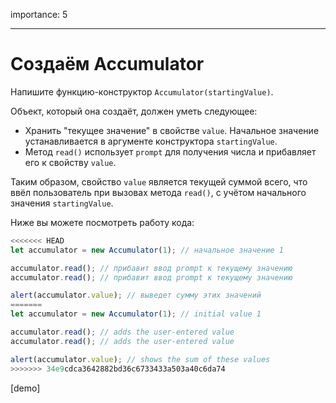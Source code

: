 importance: 5

---

# Создаём Accumulator

Напишите функцию-конструктор `Accumulator(startingValue)`.

Объект, который она создаёт, должен уметь следующее:

- Хранить "текущее значение" в свойстве `value`. Начальное значение устанавливается в аргументе конструктора `startingValue`.
- Метод `read()` использует `prompt` для получения числа и прибавляет его к свойству `value`.

Таким образом, свойство `value` является текущей суммой всего, что ввёл пользователь при вызовах метода `read()`, с учётом начального значения `startingValue`.

Ниже вы можете посмотреть работу кода:

```js
<<<<<<< HEAD
let accumulator = new Accumulator(1); // начальное значение 1

accumulator.read(); // прибавит ввод prompt к текущему значению
accumulator.read(); // прибавит ввод prompt к текущему значению

alert(accumulator.value); // выведет сумму этих значений
=======
let accumulator = new Accumulator(1); // initial value 1

accumulator.read(); // adds the user-entered value
accumulator.read(); // adds the user-entered value

alert(accumulator.value); // shows the sum of these values
>>>>>>> 34e9cdca3642882bd36c6733433a503a40c6da74
```

[demo]
